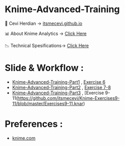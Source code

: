 # Knime-Advanced-Training

<span>&#129311;</span> Cevi Herdian -> [itsmecevi.github.io](https://itsmecevi.github.io/) 

<span>&#128202;</span> About Knime Analytics -> [Click Here](https://www.knime.com/about)

<span>&#128201;</span> Technical Spesifications-> [Click Here](https://www.knime.com/software-overview)

# Slide & Workflow : 

* [Knime-Advanced-Training-Part1](https://docs.google.com/presentation/d/16yz0K1gV7uE81Pn0ob9CFG1v7Ej745YPf7AIvxHftCk/edit?usp=sharing) , [Exercise 6](https://github.com/itsmecevi/Knime-Exercise6/blob/master/Exercise6.knar)
* [Knime-Advanced-Training-Part2](https://docs.google.com/presentation/d/1YjtE_ZVwioH4uwLFvW0f56Xc23SYegZBsWONQ8yecFo/edit?usp=sharing) , [Exercise 7-8](https://github.com/itsmecevi/Knime-Exercises7-8/blob/master/Exercises7-8.knar)
* [Knime-Advanced-Training-Part3](https://docs.google.com/presentation/d/1WBSxacrbtm9DUpDopsK0u9na6c17kQnKFiTaraKf8Ps/edit?usp=sharing) , [Exercise 9-11(https://github.com/itsmecevi/Knime-Exercises9-11/blob/master/Exercises9-11.knar)
   

# Preferences :

* [knime.com](https://www.knime.com/)
